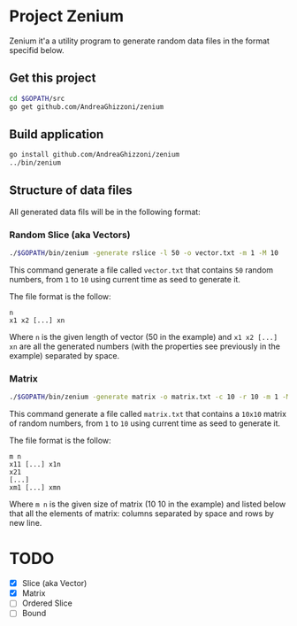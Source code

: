# Project Zenium
Zenium it'a a utility program to generate random data files in the format 
specifid below.


## Get this project
```bash
cd $GOPATH/src
go get github.com/AndreaGhizzoni/zenium
```

## Build application
```bash
go install github.com/AndreaGhizzoni/zenium
../bin/zenium
```

## Structure of data files
All generated data fils will be in the following format:

### Random Slice (aka Vectors)
```bash
./$GOPATH/bin/zenium -generate rslice -l 50 -o vector.txt -m 1 -M 10
```
This command generate a file called `vector.txt` that contains `50` random 
numbers, from `1` to `10` using current time as seed to generate it.

The file format is the follow:
```
n
x1 x2 [...] xn
```
Where `n` is the given length of vector (50 in the example) and `x1 x2 [...] xn`
are all the generated numbers (with the properties see previously in the 
example) separated by space.


### Matrix
```bash
./$GOPATH/bin/zenium -generate matrix -o matrix.txt -c 10 -r 10 -m 1 -M 10
```
This command generate a file called `matrix.txt` that contains a `10x10` matrix
of random numbers, from `1` to `10` using current time as seed to generate it.

The file format is the follow:
```
m n
x11 [...] x1n
x21
[...]
xm1 [...] xmn
```
Where `m n` is the given size of matrix (10 10 in the example) and listed below
that all the elements of matrix: columns separated by space and rows by new line.

# TODO
- [x] Slice (aka Vector)
- [x] Matrix
- [ ] Ordered Slice
- [ ] Bound